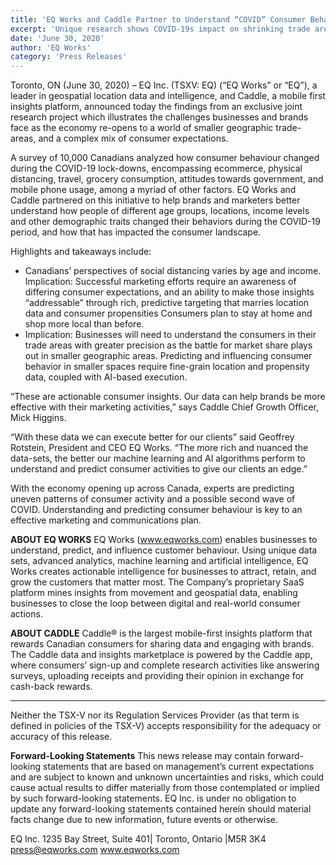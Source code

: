 ```yaml
---
title: 'EQ Works and Caddle Partner to Understand “COVID” Consumer Behavior'
excerpt: 'Unique research shows COVID-19s impact on shrinking trade areas and fractured consumer expectations; AI, location data, and consumer insights become the required play-book for the re-opening phase of the economy'
date: 'June 30, 2020'
author: 'EQ Works'
category: 'Press Releases'
---
```


Toronto, ON (June 30, 2020) – EQ Inc. (TSXV: EQ) (“EQ Works” or “EQ”), a leader in geospatial location data and intelligence, and Caddle, a mobile first insights platform, announced today the findings from an exclusive joint research project which illustrates the challenges businesses and brands face as the economy re-opens to a world of smaller geographic trade-areas, and a complex mix of consumer expectations.

A survey of 10,000 Canadians analyzed how consumer behaviour changed during the COVID-19 lock-downs, encompassing ecommerce, physical distancing, travel, grocery consumption, attitudes towards government, and mobile phone usage, among a myriad of other factors. EQ Works and Caddle partnered on this initiative to help brands and marketers better understand how people of different age groups, locations, income levels and other demographic traits changed their behaviors during the COVID-19 period, and how that has impacted the consumer landscape.

Highlights and takeaways include:

- Canadians’ perspectives of social distancing varies by age and income.
Implication: Successful marketing efforts require an awareness of differing consumer expectations, and an ability to make those insights “addressable” through rich, predictive targeting that marries location data and consumer propensities
Consumers plan to stay at home and shop more local than before.
- Implication: Businesses will need to understand the consumers in their trade areas with greater precision as the battle for market share plays out in smaller geographic areas. Predicting and influencing consumer behavior in smaller spaces require fine-grain location and propensity data, coupled with AI-based execution.

“These are actionable consumer insights. Our data can help brands be more effective with their marketing activities,” says Caddle Chief Growth Officer, Mick Higgins.

“With these data we can execute better for our clients” said Geoffrey Rotstein, President and CEO EQ Works. “The more rich and nuanced the data-sets, the better our machine learning and AI algorithms perform to understand and predict consumer activities to give our clients an edge.”

With the economy opening up across Canada, experts are predicting uneven patterns of consumer activity and a possible second wave of COVID. Understanding and predicting consumer behaviour is key to an effective marketing and communications plan.

**ABOUT EQ WORKS**
EQ Works (www.eqworks.com) enables businesses to understand, predict, and influence customer behaviour. Using unique data sets, advanced analytics, machine learning and artificial intelligence, EQ Works creates actionable intelligence for businesses to attract, retain, and grow the customers that matter most. The Company’s proprietary SaaS platform mines insights from movement and geospatial data, enabling businesses to close the loop between digital and real-world consumer actions.

**ABOUT CADDLE**
Caddle® is the largest mobile-first insights platform that rewards Canadian consumers for sharing data and engaging with brands. The Caddle data and insights marketplace is powered by the Caddle app, where consumers’ sign-up and complete research activities like answering surveys, uploading receipts and providing their opinion in exchange for cash-back rewards.

---

Neither the TSX-V nor its Regulation Services Provider (as that term is defined in policies of the TSX-V) accepts responsibility for the adequacy or accuracy of this release.

**Forward-Looking Statements**
This news release may contain forward-looking statements that are based on management’s current expectations and are subject to known and unknown uncertainties and risks, which could cause actual results to differ materially from those contemplated or implied by such forward-looking statements. EQ Inc. is under no obligation to update any forward-looking statements contained herein should material facts change due to new information, future events or otherwise.

EQ Inc.
1235 Bay Street, Suite 401| Toronto, Ontario |M5R 3K4
press@eqworks.com
www.eqworks.com